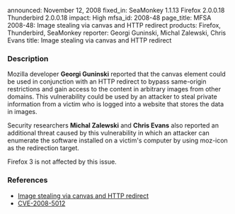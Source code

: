 announced: November 12, 2008
fixed_in: SeaMonkey 1.1.13
          Firefox 2.0.0.18
          Thunderbird 2.0.0.18
impact: High
mfsa_id: 2008-48
page_title: MFSA 2008-48: Image stealing via canvas and HTTP redirect
products: Firefox, Thunderbird, SeaMonkey
reporter: Georgi Guninski, Michal Zalewski, Chris Evans
title: Image stealing via canvas and HTTP redirect

<h3>Description</h3>

<p>Mozilla developer <strong>Georgi Guninski</strong> reported that
the canvas element could be used in conjunction with an HTTP redirect
to bypass same-origin restrictions and gain access to the content in
arbitrary images from other domains.  This vulnerability could be used
by an attacker to steal private information from a victim who is
logged into a website that stores the data in images.</p>

<p>Security researchers <strong>Michal Zalewski</strong>
and <strong>Chris Evans</strong> also reported an additional threat
caused by this vulnerability in which an attacker can enumerate the
software installed on a victim's computer by using moz-icon as the
redirection target.</p>

<p class="note">Firefox 3 is not affected by this issue.</p>

<h3>References</h3>

<ul>
  <li><a href="https://bugzilla.mozilla.org/buglist.cgi?bug_id=451619,355126">Image stealing via canvas and HTTP redirect</a></li>
  <li><a class="ex-ref" href="http://cve.mitre.org/cgi-bin/cvename.cgi?name=CVE-2008-5012">CVE-2008-5012</a></li>
</ul>



